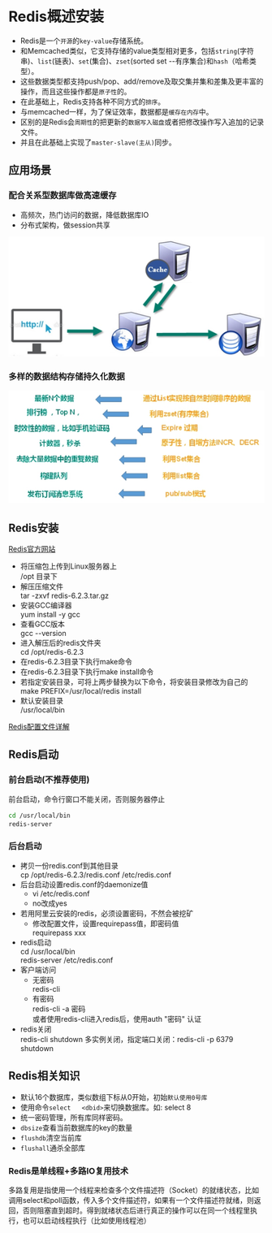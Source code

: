 # Redis概述安装

- Redis是一个`开源`的`key-value`存储系统。
- 和Memcached类似，它支持存储的value类型相对更多，包括`string`(字符串)、`list`(链表)、`set`(集合)、`zset`(sorted set --有序集合)和`hash`（哈希类型）。
- 这些数据类型都支持push/pop、add/remove及取交集并集和差集及更丰富的操作，而且这些操作都是`原子性`的。
- 在此基础上，Redis支持各种不同方式的`排序`。
- 与memcached一样，为了保证效率，数据都是`缓存在内存`中。
- 区别的是Redis会`周期性`的把更新的`数据写入磁盘`或者把修改操作写入追加的记录文件。
- 并且在此基础上实现了`master-slave(主从)`同步。

## 应用场景

### 配合关系型数据库做高速缓存

- 高频次，热门访问的数据，降低数据库IO
- 分布式架构，做session共享

![](https://raw.githubusercontent.com/Swiftie13st/Figurebed/main/img/202209291104408.png)

### 多样的数据结构存储持久化数据

![](https://raw.githubusercontent.com/Swiftie13st/Figurebed/main/img/202209291105041.png)

## Redis安装

[Redis官方网站](https://redis.io)

- 将压缩包上传到Linux服务器上  
	/opt 目录下  
- 解压压缩文件  
	tar -zxvf redis-6.2.3.tar.gz  
- 安装GCC编译器  
	yum install -y gcc  
- 查看GCC版本  
	gcc --version  
- 进入解压后的redis文件夹  
	cd /opt/redis-6.2.3  
- 在redis-6.2.3目录下执行make命令  
- 在redis-6.2.3目录下执行make install命令  
- 若指定安装目录，可将上两步替换为以下命令，将安装目录修改为自己的  
	make PREFIX=/usr/local/redis install  
- 默认安装目录  
	/usr/local/bin

[Redis配置文件详解](https://blog.csdn.net/suprezheng/article/details/90679790)

## Redis启动

### 前台启动(不推荐使用)  

前台启动，命令行窗口不能关闭，否则服务器停止
```bash
cd /usr/local/bin  
redis-server  
```

### 后台启动  

- 拷贝一份redis.conf到其他目录  
	cp /opt/redis-6.2.3/redis.conf /etc/redis.conf  
- 后台启动设置redis.conf的daemonize值  
	- vi /etc/redis.conf  
	- no改成yes  
- 若用阿里云安装的redis，必须设置密码，不然会被挖矿  
	- 修改配置文件，设置requirepass值，即密码值  
		requirepass xxx  
- redis启动  
	cd /usr/local/bin  
	redis-server /etc/redis.conf  
- 客户端访问  
	- 无密码  
		redis-cli  
	- 有密码  
		redis-cli -a 密码  
	或者使用redis-cli进入redis后，使用auth "密码" 认证  
- redis关闭  
	redis-cli shutdown
	多实例关闭，指定端口关闭：redis-cli -p 6379 shutdown

## Redis相关知识

- 默认16个数据库，类似数组下标从0开始，初始`默认使用0号库`
- 使用命令`select   <dbid>`来切换数据库。如: select 8
- 统一密码管理，所有库同样密码。
- `dbsize`查看当前数据库的key的数量
- `flushdb`清空当前库
- `flushall`通杀全部库

### Redis是单线程+多路IO复用技术

多路复用是指使用一个线程来检查多个文件描述符（Socket）的就绪状态，比如调用select和poll函数，传入多个文件描述符，如果有一个文件描述符就绪，则返回，否则阻塞直到超时。得到就绪状态后进行真正的操作可以在同一个线程里执行，也可以启动线程执行（比如使用线程池）

